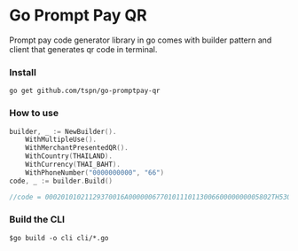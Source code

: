 # Go Prompt Pay QR

Prompt pay code generator library in go comes with builder 
pattern and client that generates qr code in terminal.

### Install

```
go get github.com/tspn/go-promptpay-qr
```

### How to use
```go
builder, _ := NewBuilder().
    WithMultipleUse().
    WithMerchantPresentedQR().
    WithCountry(THAILAND).
    WithCurrency(THAI_BAHT).
    WithPhoneNumber("0000000000", "66")
code, _ := builder.Build()

//code = 00020101021129370016A000000677010111011300660000000005802TH530376463048956
```

### Build the CLI
```
$go build -o cli cli/*.go
```
 